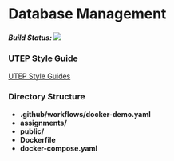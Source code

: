 # Database Management 

##### Build Status: ![](https://www.github.com/manguilar22/WebDev/workflows/CD-docker/badge.svg)

### UTEP Style Guide 

[UTEP Style Guides](https://www.utep.edu/university-communications/resources/graphic-identity-guide.html)
                   

### Directory Structure 

* **.github/workflows/docker-demo.yaml**
* **assignments/** 
* **public/** 
* **Dockerfile** 
* **docker-compose.yaml** 